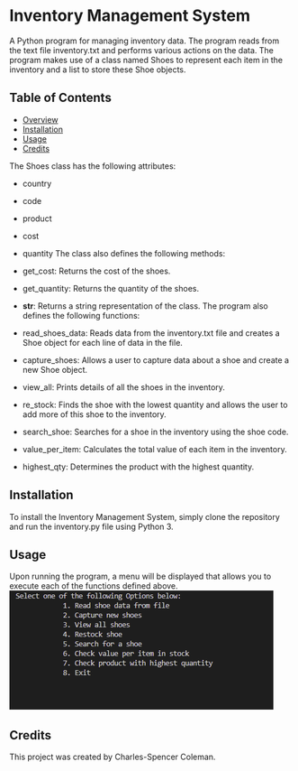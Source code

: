# Inventory Management System
A Python program for managing inventory data. The program reads from the text file inventory.txt and performs various actions on the data. The program makes use of a class named Shoes to represent each item in the inventory and a list to store these Shoe objects.

## Table of Contents
* [Overview](#overview)
* [Installation](#installation)
* [Usage](#usage)
* [Credits](#credits)

The Shoes class has the following attributes:

* country
* code
* product
* cost
* quantity
The class also defines the following methods:

* get_cost: Returns the cost of the shoes.
* get_quantity: Returns the quantity of the shoes.
* __str__: Returns a string representation of the class.
The program also defines the following functions:

* read_shoes_data: Reads data from the inventory.txt file and creates a Shoe object for each line of data in the file.
* capture_shoes: Allows a user to capture data about a shoe and create a new Shoe object.
* view_all: Prints details of all the shoes in the inventory.
* re_stock: Finds the shoe with the lowest quantity and allows the user to add more of this shoe to the inventory.
* search_shoe: Searches for a shoe in the inventory using the shoe code.
* value_per_item: Calculates the total value of each item in the inventory.
* highest_qty: Determines the product with the highest quantity.

## Installation
To install the Inventory Management System, simply clone the repository and run the inventory.py file using Python 3.

## Usage
Upon running the program, a menu will be displayed that allows you to execute each of the functions defined above.
![menu](menu_snap.png)

## Credits
This project was created by Charles-Spencer Coleman.